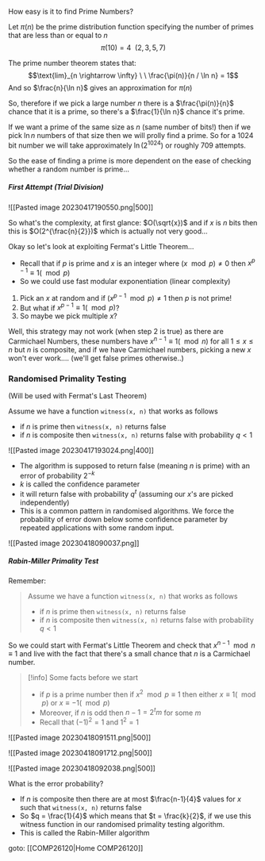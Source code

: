 How easy is it to find Prime Numbers?

Let $\pi(n)$ be the prime distribution function specifying the number of primes that are less than or equal to $n$ $$\pi(10) = 4\ \ (2, 3, 5, 7)$$

The prime number theorem states that: $$\text{lim}_{n \rightarrow \infty} \ \ \frac{\pi(n)}{n / \ln n} = 1$$ And so $\frac{n}{\ln n}$ gives an approximation for $\pi(n)$

So, therefore if we pick a large number $n$ there is a $\frac{\pi(n)}{n}$ chance that it is a prime, so there's a $\frac{1}{\ln n}$ chance it's prime.

If we want a prime of the same size as $n$ (same number of bits!) then if we pick $\ln n$ numbers of that size then we will prolly find a prime. So for a 1024 bit number we will take approximately $\ln(2^{1024})$ or roughly $709$ attempts.

So the ease of finding a prime is more dependent on the ease of checking whether a random number is prime...

##### First Attempt (Trial Division)

![[Pasted image 20230417190550.png|500]]

So what's the complexity, at first glance: $O(\sqrt{x})$ and if $x$ is $n$ bits then this is $O(2^{\frac{n}{2}})$ which is actually not very good...

Okay so let's look at exploiting Fermat's Little Theorem...
- Recall that if $p$ is prime and $x$ is an integer where $(x \mod p) \neq 0$ then $x^{p-1} \equiv 1 (\mod p)$ 
- So we could use fast modular exponentiation (linear complexity)

1. Pick an $x$ at random and if $(x^{p-1} \mod p) \neq 1$ then $p$ is not prime!
2. But what if $x^{p-1} \equiv 1 (\mod p)$?
3. So maybe we pick multiple $x$?

Well, this strategy may not work (when step 2 is true) as there are Carmichael Numbers, these numbers have $x^{n-1} \equiv 1 (\mod n)$ for all $1 \leq x \leq n$ but $n$ is composite, and if we have Carmichael numbers, picking a new $x$ won't ever work.... (we'll get false primes otherwise..)

### Randomised Primality Testing
(Will be used with Fermat's Last Theorem)

Assume we have a function `witness(x, n)` that works as follows
- if $n$ is prime then `witness(x, n)` returns false
- if $n$ is composite then `witness(x, n)` returns false with probability $q < 1$ 

![[Pasted image 20230417193024.png|400]]

- The algorithm is supposed to return false (meaning $n$ is prime) with an error of probability $2^{-k}$
- $k$ is called the confidence parameter
- it will return false with probability $q^t$ (assuming our $x$'s are picked independently)
- This is a common pattern in randomised algorithms. We force the probability of error down below some confidence parameter by repeated applications with some random input.

![[Pasted image 20230418090037.png]]

##### Rabin-Miller Primality Test
Remember:

> Assume we have a function `witness(x, n)` that works as follows
> - if $n$ is prime then `witness(x, n)` returns false
> - if $n$ is composite then `witness(x, n)` returns false with probability $q < 1$ 
> 

So we could start with Fermat's Little Theorem and check that $x^{n-1} \mod n \equiv 1$ and live with the fact that there's a small chance that $n$ is a Carmichael number.

>[!info] Some facts before we start
>- if $p$ is a prime number then if $x^2 \mod p \equiv 1$ then either $x \equiv 1 (\mod p)$ or $x \equiv -1 (\mod p)$
>- Moreover, if $n$ is odd then $n-1 = 2^tm$ for some $m$
>- Recall that $(-1)^2 = 1$ and $1^2 = 1$


![[Pasted image 20230418091511.png|500]]

![[Pasted image 20230418091712.png|500]]

![[Pasted image 20230418092038.png|500]]


What is the error probability?
- If $n$ is composite then there are at most $\frac{n-1}{4}$ values for $x$ such that `witness(x, n)` returns false
- So $q = \frac{1}{4}$ which means that $t = \frac{k}{2}$, if we use this witness function in our randomised primality testing algorithm.
- This is called the Rabin-Miller algorithm

goto: [[COMP26120|Home COMP26120]]




